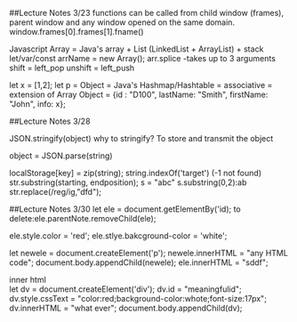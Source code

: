 ##Lecture Notes 3/23
functions can be called from child window (frames), parent window and any window opened on the same domain. 
window.frames[0].frames[1].fname()

Javascript Array = Java's array + List (LinkedList + ArrayList) + stack 
let/var/const arrName = new Array(); 
arr.splice -takes up to 3 arguments
shift = left_pop
unshift = left_push

let x = [1,2];
let p =
Object = Java's Hashmap/Hashtable = associative = extension of Array
Object = {id : "D100", lastName: "Smith", firstName: "John", info: x};

##Lecture Notes 3/28

JSON.stringify(object)
why to stringify? To store and transmit the object

object = JSON.parse(string)

localStorage[key] = zip(string);
string.indexOf('target') (-1 not found)
str.substring(starting, endposition);
s = "abc"
s.substring(0,2):ab
str.replace(/reg/ig,"dfd");

##Lecture Notes 3/30
let ele = document.getElementBy('id);
to delete:ele.parentNote.removeChild(ele);

ele.style.color = 'red';
ele.stlye.bakcground-color = 'white';

let newele =
document.createElement('p');
newele.innerHTML = "any HTML code";
document.body.appendChild(newele);
ele.innerHTML = "sddf";
<div attribute1 = value> inner html </div>
let dv =
document.createElement('div');
dv.id = "meaningfulid";
dv.style.cssText = "color:red;background-color:whote;font-size:17px";
dv.innerHTML = "what ever";
document.body.appendChild(dv);

